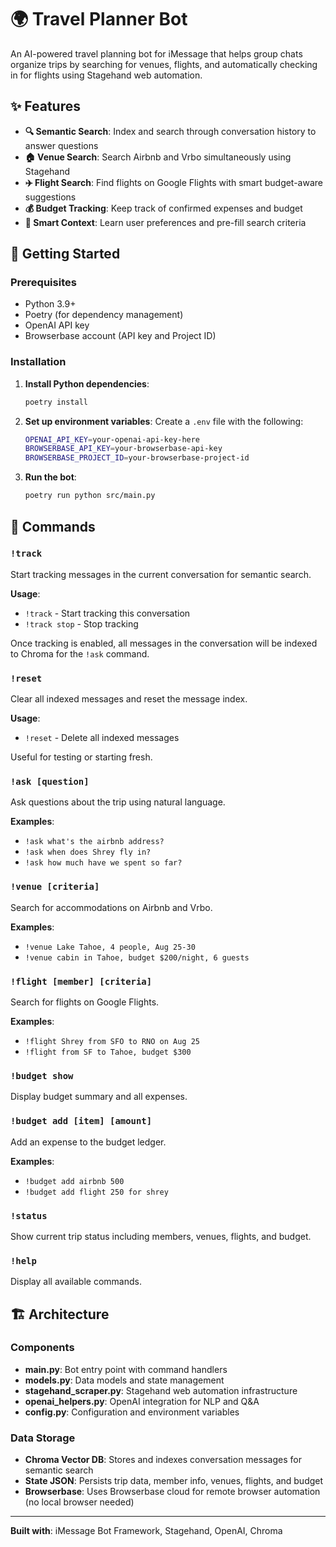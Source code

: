 # 🌍 Travel Planner Bot

An AI-powered travel planning bot for iMessage that helps group chats organize trips by searching for venues, flights, and automatically checking in for flights using Stagehand web automation.

## ✨ Features

- **🔍 Semantic Search**: Index and search through conversation history to answer questions
- **🏠 Venue Search**: Search Airbnb and Vrbo simultaneously using Stagehand
- **✈️ Flight Search**: Find flights on Google Flights with smart budget-aware suggestions
- **💰 Budget Tracking**: Keep track of confirmed expenses and budget
- **🧠 Smart Context**: Learn user preferences and pre-fill search criteria

## 🚀 Getting Started

### Prerequisites

- Python 3.9+
- Poetry (for dependency management)
- OpenAI API key
- Browserbase account (API key and Project ID)

### Installation

1. **Install Python dependencies**:
   ```bash
   poetry install
   ```

2. **Set up environment variables**:
   Create a `.env` file with the following:
   ```bash
   OPENAI_API_KEY=your-openai-api-key-here
   BROWSERBASE_API_KEY=your-browserbase-api-key
   BROWSERBASE_PROJECT_ID=your-browserbase-project-id
   ```

3. **Run the bot**:
   ```bash
   poetry run python src/main.py
   ```

## 📝 Commands

### `!track`
Start tracking messages in the current conversation for semantic search.

**Usage**:
- `!track` - Start tracking this conversation
- `!track stop` - Stop tracking

Once tracking is enabled, all messages in the conversation will be indexed to Chroma for the `!ask` command.

### `!reset`
Clear all indexed messages and reset the message index.

**Usage**:
- `!reset` - Delete all indexed messages

Useful for testing or starting fresh.

### `!ask [question]`
Ask questions about the trip using natural language.

**Examples**:
- `!ask what's the airbnb address?`
- `!ask when does Shrey fly in?`
- `!ask how much have we spent so far?`

### `!venue [criteria]`
Search for accommodations on Airbnb and Vrbo.

**Examples**:
- `!venue Lake Tahoe, 4 people, Aug 25-30`
- `!venue cabin in Tahoe, budget $200/night, 6 guests`

### `!flight [member] [criteria]`
Search for flights on Google Flights.

**Examples**:
- `!flight Shrey from SFO to RNO on Aug 25`
- `!flight from SF to Tahoe, budget $300`

### `!budget show`
Display budget summary and all expenses.

### `!budget add [item] [amount]`
Add an expense to the budget ledger.

**Examples**:
- `!budget add airbnb 500`
- `!budget add flight 250 for shrey`

### `!status`
Show current trip status including members, venues, flights, and budget.

### `!help`
Display all available commands.

## 🏗️ Architecture

### Components

- **main.py**: Bot entry point with command handlers
- **models.py**: Data models and state management
- **stagehand_scraper.py**: Stagehand web automation infrastructure
- **openai_helpers.py**: OpenAI integration for NLP and Q&A
- **config.py**: Configuration and environment variables

### Data Storage

- **Chroma Vector DB**: Stores and indexes conversation messages for semantic search
- **State JSON**: Persists trip data, member info, venues, flights, and budget
- **Browserbase**: Uses Browserbase cloud for remote browser automation (no local browser needed)

---

**Built with**: iMessage Bot Framework, Stagehand, OpenAI, Chroma
